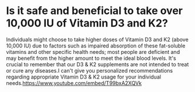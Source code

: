 # Is it safe and beneficial to take over 10,000 IU of Vitamin D3 and K2?

Individuals might choose to take higher doses of Vitamin D3 and K2 (above 10,000 IU) due to factors such as impaired absorption of these fat-soluble vitamins and other specific health needs; most people are deficient and may benefit from the higher amount to meet the ideal blood levels. It's crucial to remember that our D3 & K2 supplements are not intended to treat or cure any diseases.I can't give you personalized recommendations regarding appropriate Vitamin D3 & K2 usage for your individual needs.https://www.youtube.com/embed/T99bxA2XQVk